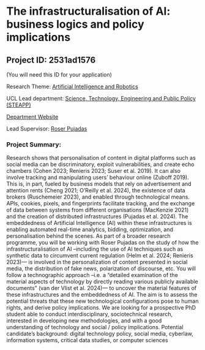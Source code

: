 # The infrastructuralisation of AI: business logics and policy implications

## Project ID: **2531ad1576**
(You will need this ID for your application)

Research Theme: [Artificial Intelligence and Robotics](../themes/artificial-intelligence-and-robotics.md)

UCL Lead department: [Science, Technology, Engineering and Public Policy (STEAPP)](../departments/science-technology-engineering-and-public-policy.md)

[Department Website](https://www.ucl.ac.uk/steapp)

Lead Supervisor: [Roser Pujadas](https://profiles.ucl.ac.uk/93849)

### Project Summary:

Research shows that personalisation of content in digital platforms such as social media can be discriminatory, exploit vulnerabilities, and create echo chambers (Cohen 2023; Renieris 2023; Suser et al. 2019). It can also involve tracking and manipulating users’ behaviour online (Zuboff 2019). This is, in part, fueled by business models that rely on advertisement and attention rents (Cheng 2021; O’Reilly et al. 2024), the existence of data brokers (Ruschemeier 2023), and enabled through technological means. APIs, cookies, pixels, and fingerprints facilitate tracking, and the exchange of data between systems from different organisations (MacKenzie 2021) and the creation of distributed infrastructures (Pujadas et al. 2024). The embeddedness of Artificial Intelligence (AI) within these infrastructures is enabling automated real-time analytics, bidding, optimization, and personalisation behind the scenes.
As part of a broader research programme, you will be working with Roser Pujadas on the study of how the infrastructuralisation of AI –including the use of AI techniques such as synthetic data to circumvent current regulation (Helm et al. 2024; Renieris 2023)— is involved in the personalization of content presented in social media, the distribution of fake news, polarization of discourse, etc. You will follow a technographic approach –i.e. a “detailed examination of the material aspects of technology by directly reading various publicly available documents” (van der Vlist et al. 2024)— to uncover the material features of these infrastructures and the embeddedness of AI. The aim is to assess the potential threats that these new technological configurations pose to human rights, and derive policy implications.
We are looking for a prospective PhD student able to conduct interdisciplinary, sociotechnical research, interested in developing new methodologies, and with a good understanding of technology and social / policy implications. Potential candidate’s background: digital technology policy, social media, cyberlaw, information systems, critical data studies, or computer sciences
